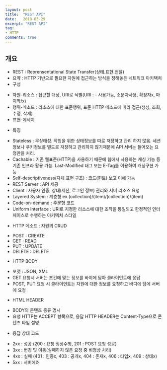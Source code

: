 ```yaml
---
layout: post
title:  "REST API"
date:   2018-03-29
excerpt: "REST API"
tag:
- HTTP
comments: true
---
```


## 개요

* REST : Reprensentational State Transfer(상태.표현.전달)
* 요약 : HTTP 기반으로 필요한 자원에 접근하는 방식을 정해놓은 네트워크 아키택처
* 구성 
- 자원-리소스 : 접근할 대상, URI로 식별(URI : - 사용가능, 소문자사용, 확장자x, 마지막/x)
- 행위-메소드 : 리소스에 대한 표준행위, 표준 HTTP 메소드에 따라 접근(생성, 조회, 수정, 삭제)
- 표현-메세지 

* 특징 
- Stateless : 무상태성. 작업을 위한 상태정보를 따로 저장하고 관리 하지 않음. 세션정보나 쿠키정보를 별도로 저장하고 관리하지 않기때문에 API 서버는 들어오는 요청만을 처리. 
- Cachable : 기존 웹표준(HTTP)을 사용하기 때문에 웹에서 사용하는 캐싱 기능 등 기존 인프라 활용 가능. Last-Modified 태그 또는 E-Tag를 이용하여 캐싱구현 가능
- Self-descriptiveness(자체 표현 구조) : 코드(힌트) 보고 이해 가능
- REST Server : API 제공
- Client : 사용자 인증, 상태(세션, 로그인 정보) 관리와 서버 리소스 요청
- Layered System : 계층형 ex.(collection)/(item)/(collection)/(item)
- Code-on-demand : 주문형 코드
- Uniform Interface : URI로 지정한 리소스에 대한 조직을 통일되고 한정적인 인터페이스로 수행하는 아키텍처 스타일


* HTTP 메소드 : 자원의 CRUD

- POST : CREATE
- GET : READ
- PUT : UPDATE
- DELETE : DELETE

* HTTP BODY

- 포맷 : JSON, XML
- GET 요청시 서버는 조건에 맞는 정보를 바이에 담아 클라이언트에 응답
- POST, PUT 요청 시 클라이언트는 자원에 대한 정보를 요청하고 바디에 담에 서버에 요청


* HTML HEADER

- BODY의 콘텐츠 종류 명시
- 요청 HTTP는 ACCEPT 항목으로, 응답 HTTP HEADER는 Content-Type으로 콘텐츠 타임 설명


* 응답 상태 코드

- 2xx : 성공 (200 : 요청 정상수행, 201 : POST 요청 성공)
- 3xx : 변경 및 이동(실패하지 않은 요청 중 비정상 처리)
- 4xx : 실패 (401 : 인증x, 403 : 공개x, 404 : 존재x, 406 : 타입x, 409 : 상태x)
- 5xx : 서버에러